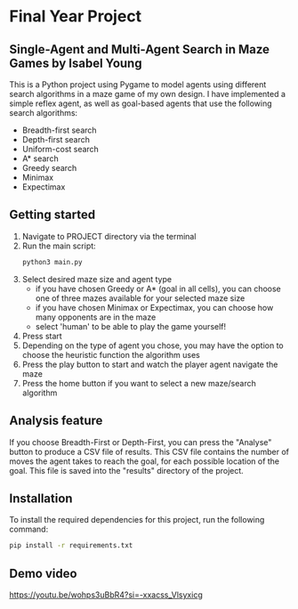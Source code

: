 # Final Year Project

## Single-Agent and Multi-Agent Search in Maze Games by Isabel Young

This is a Python project using Pygame to model agents using different search algorithms in a maze game of my own design. I have implemented a simple reflex agent, as well as goal-based agents that use the following search algorithms:
- Breadth-first search
- Depth-first search
- Uniform-cost search
- A* search
- Greedy search
- Minimax
- Expectimax

## Getting started 
1. Navigate to PROJECT directory via the terminal
2. Run the main script:
    ```bash
    python3 main.py
    ```
3. Select desired maze size and agent type
    - if you have chosen Greedy or A* (goal in all cells), you can choose one of three mazes available for your selected maze size
    - if you have chosen Minimax or Expectimax, you can choose how many opponents are in the maze
    - select 'human' to be able to play the game yourself!
4. Press start
5. Depending on the type of agent you chose, you may have the option to choose the heuristic function the algorithm uses
6. Press the play button to start and watch the player agent navigate the maze
7. Press the home button if you want to select a new maze/search algorithm


## Analysis feature
If you choose Breadth-First or Depth-First, you can press the "Analyse" button to produce a CSV file of results. This CSV file contains the number of moves the agent takes to reach the goal, for each possible location of the goal. This file is saved into the "results" directory of the project.

## Installation
To install the required dependencies for this project, run the following command:
```bash
pip install -r requirements.txt
```

## Demo video
https://youtu.be/wohps3uBbR4?si=-xxacss_Vlsyxicg

